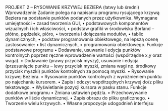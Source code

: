 PROJEKT 2 – RYSOWANIE KRZYWEJ BEZIERA (łatwy lub średni)
Wprowadzenie Zadanie polega na napisaniu programu rysującego krzywą Beziera na podstawie punktów podanych przez użytkownika.
Wymagane umiejętności
• zasad tworzenia GUI,
• podstawowych komponentów wizualnych i ich właściwości,
• podstaw grafiki w środowisku Borland – płótno, pędzelek, pióro,
• tworzenia i dołączania modułów,
• tablic dynamicznych,
• podstaw programowania obiektowego,
na lepszą ocenę zastosowanie:
• list dynamicznych,
• programowania obiektowego.
Funkcje podstawowe programu
• Dodawanie, usuwanie i edycja punktów kontrolnych poprzez ręczne wprowadzenie wartości (współrzędne x,y oraz waga). 
• Dodawanie (prawy przycisk myszy), usuwanie i edycja (przesunięcie punktu – lewy przycisk myszki, zmiana wagi np. środkowy przycisk myszki) punktów kontrolnych za pomocą myszki.
• Rysowanie krzywej Beziera.
• Rysowanie punktów kontrolnych z wyróżnieniem punktu po najechaniu kursorem.
• Zapis i odczyt współrzędnych krzywej do/z pliku tekstowego.
• Wyświetlanie pozycji kursora w pasku stanu.
Funkcje dodatkowe programu
• Zmiana ustawień pędzla.
• Przechowywanie punktów w liście dynamicznej.
• Zapis obrazu do pliku graficznego.
• Tworzenie wielu krzywych.
• Własne propozycje udogodnień interfejsu
